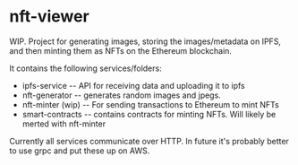 # nft-viewer
WIP. Project for generating images, storing the images/metadata on IPFS, and then minting them as NFTs on the Ethereum blockchain.

It contains the following services/folders:
- ipfs-service
-- API for receiving data and uploading it to ipfs
- nft-generator
-- generates random images and jpegs.
- nft-minter (wip)
-- For sending transactions to Ethereum to mint NFTs
- smart-contracts
-- contains contracts for minting NFTs. Will likely be merted with nft-minter

Currently all services communicate over HTTP. In future it's probably better to use grpc and put these up on AWS.